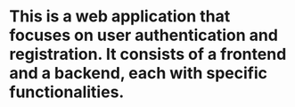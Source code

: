# This  is a web application that focuses on user authentication and registration. It consists of a frontend and a backend, each with specific functionalities.
